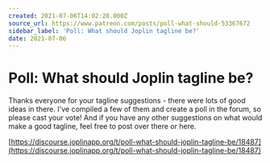 ```yaml
---
created: 2021-07-06T14:02:28.000Z
source_url: https://www.patreon.com/posts/poll-what-should-53367672
sidebar_label: 'Poll: What should Joplin tagline be?'
date: 2021-07-06
---
```


# Poll: What should Joplin tagline be?

Thanks everyone for your tagline suggestions - there were lots of good ideas in there. I've compiled a few of them and create a poll in the forum, so please cast your vote! And if you have any other suggestions on what would make a good tagline, feel free to post over there or here.

[https://discourse.joplinapp.org/t/poll-what-should-joplin-tagline-be/18487](https://discourse.joplinapp.org/t/poll-what-should-joplin-tagline-be/18487)
